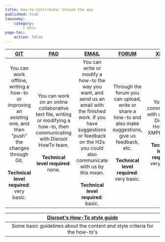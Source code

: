 ```yaml
---
title: How-to Contribute: Choose the way
published: true
taxonomy:
    category:
        - docs
page-toc:
    active: false
---
```


|[GIT](/contribute/git/how-to-use-git)|[PAD](/contribute/pad)|[EMAIL](/contribute/email)|[FORUM](/contribute/forum)|[XMPP](/contribute/xmpp)|
|:--:|:--:|:--:|:--:|:--:|
|You can work offline, writing a how-to or improving an existing one, and then "push" the changes through Git.<br><br>**Technical level required**: very basic.|You can work on an online collaborative text file, writing or modifying a how-to, then communicating with Disroot HowTo team.<br><br>**Technical level required**: none.|You can write or modify a how-to the way you want, and send us an email with the finished work. If you have suggestions or feedback on the H2s you could also communicate with us by this mean. <br><br>**Technical level required**: basic.|Through the forum you can upload, write or share a how-to and also make suggestions, give us feedback, etc. <br><br>**Technical level required**: very basic.|You can communicate with us at our Disroot HowTo's XMPP Room.<br><br>**Technical level required**: very basic.|

|[Disroot's How-To style guide](styleguide)|
|:--:|
|Some basic guidelines about the content and style criteria for the how-to's|
